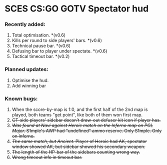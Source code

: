 # SCES CS:GO GOTV Spectator hud

### Recently added:
1. Total optimisation. *(v0.6)
2. Kills per round to side players' bars. *(v0.6)
3. Technical pause bar. *(v0.6)
4. Defusing bar to player under spectate. *(v0.6)
5. Tactical timeout bar. *(v0.2)

### Planned updates:
1. Optimise the hud.
2. Add winning bar

### Known bugs:
1. When the score-by-map is 1:0, and the first half of the 2nd map is played, both teams "get point", like both of them won first map.
2. ~~CT-side players' sidebar doesn't draw-out defuser kit icon if player has.~~
3. ~~*Was found at Navi against Heroic match on the Inferno map on PGL Major.* S1mple's AWP had "undefined" ammo reserve. Only S1mple. Only on Inferno.~~
4. ~~*The same match, but Ancient.* Player of Heroic had AK, spectator window showed AK, but sidebar showed his secondary weapon.~~
5. ~~The length of the HP-bar of the sidebars counting wrong way.~~
6. ~~Wrong timeout info in timeout bar.~~


